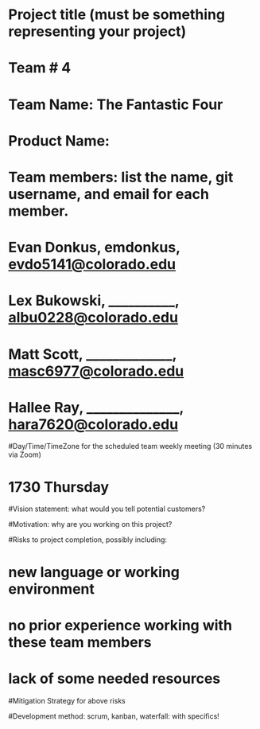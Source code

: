 # Project title (must be something representing your project)

# Team # 4

# Team Name: The Fantastic Four

# Product Name:

# Team members: list the name, git username, and email for each member.
#   Evan Donkus, emdonkus, evdo5141@colorado.edu
#   Lex Bukowski, __________, albu0228@colorado.edu
#   Matt Scott, _____________, masc6977@colorado.edu
#   Hallee Ray, ______________, hara7620@colorado.edu

#Day/Time/TimeZone for the scheduled team weekly meeting (30 minutes via Zoom)
#   1730 Thursday

#Vision statement: what would you tell potential customers?

#Motivation: why are you working on this project?

#Risks to project completion, possibly including:
#    new language or working environment
#    no prior experience working with these team members
#    lack of some needed resources

#Mitigation Strategy for above risks

#Development method: scrum, kanban, waterfall: with specifics!
